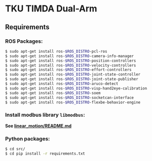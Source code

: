 # TKU TIMDA Dual-Arm

## Requirements

### ROS Packages:
```bash
$ sudo apt-get install ros-$ROS_DISTRO-pcl-ros
$ sudo apt-get install ros-$ROS_DISTRO-camera-info-manager
$ sudo apt-get install ros-$ROS_DISTRO-position-controllers
$ sudo apt-get install ros-$ROS_DISTRO-velocity-controllers
$ sudo apt-get install ros-$ROS_DISTRO-effort-controllers
$ sudo apt-get install ros-$ROS_DISTRO-joint-state-controller
$ sudo apt-get install ros-$ROS_DISTRO-joint-state-publisher
$ sudo apt-get install ros-$ROS_DISTRO-aruco-detect
$ sudo apt-get install ros-$ROS_DISTRO-visp-hand2eye-calibration
$ sudo apt-get install ros-$ROS_DISTRO-soem
$ sudo apt-get install ros-$ROS_DISTRO-socketcan-interface
$ sudo apt-get install ros-$ROS_DISTRO-flexbe-behavior-engine
```
### Install modbus library `libmodbus`:
**See [linear_motion/README.md](linear_motion/README.md)**

### Python packages:
```bash
$ cd src/
$ cd pip install -r requirements.txt
```
